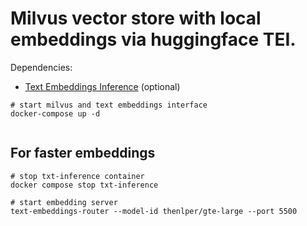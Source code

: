 # Milvus vector store with local embeddings via huggingface TEI.

Dependencies:
- [Text Embeddings Inference](https://github.com/huggingface/text-embeddings-inference) (optional)

```shell
# start milvus and text embeddings interface
docker-compose up -d


```

## For faster embeddings

```shell
# stop txt-inference container
docker compose stop txt-inference

# start embedding server
text-embeddings-router --model-id thenlper/gte-large --port 5500
```